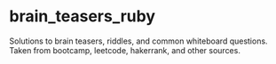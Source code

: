 # brain_teasers_ruby
Solutions to brain teasers, riddles, and common whiteboard questions.   
Taken from bootcamp, leetcode, hakerrank, and other sources.
